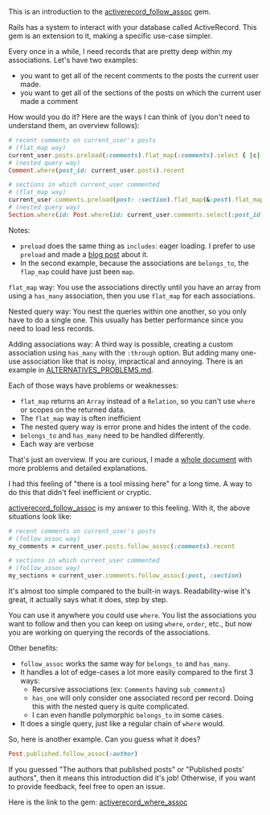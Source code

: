 This is an introduction to the
[activerecord_follow_assoc](https://github.com/MaxLap/activerecord_follow_assoc) gem.

Rails has a system to interact with your database called ActiveRecord. This gem
is an extension to it, making a specific use-case simpler.

Every once in a while, I need records that are pretty deep within my associations.
Let's have two examples:
* you want to get all of the recent comments to the posts the current user made.
* you want to get all of the sections of the posts on which the current user made a comment

How would you do it? Here are the ways I can think of (you don't need to understand them,
an overview follows):

```ruby
# recent comments on current_user's posts
# (flat_map way)
current_user.posts.preload(:comments).flat_map(:comments).select { |c| c.recent? }
# (nested query way)
Comment.where(post_id: current_user.posts).recent

# sections in which current_user commented
# (flat_map way)
current_user.comments.preload(post: :section).flat_map(&:post).flat_map(&:section)
# (nested query way)
Section.where(id: Post.where(id: current_user.comments.select(:post_id)).select(:section_id))
```

Notes:
* `preload` does the same thing as `includes`: eager loading. I prefer to use `preload`
  and made a [blog post](https://maxlap.dev/blog/2021/02/15/you-should-avoid-includes-in-rails.html)
  about it.
* In the second example, because the associations are `belongs_to`, the `flap_map` could
  have just been `map`.


`flat_map` way: You use the associations directly until you have an array from using a `has_many` association, then you use `flat_map` for each associations.

Nested query way: You nest the queries within one another, so you only have to do a single one. This usually has better performance since you need to load less records.

Adding associations way: A third way is possible, creating a custom association using `has_many` with the `:through` option. But adding many one-use association like that is noisy, impractical and annoying. There is an example in [ALTERNATIVES_PROBLEMS.md](ALTERNATIVES_PROBLEMS.md).

Each of those ways have problems or weaknesses:

* `flat_map` returns an `Array` instead of a `Relation`, so you can't use `where` or scopes on the returned
  data.
* The `flat_map` way is often inefficient
* The nested query way is error prone and hides the intent of the code.
* `belongs_to` and `has_many` need to be handled differently.
* Each way are verbose

That's just an overview. If you are curious, I made a [whole document](ALTERNATIVES_PROBLEMS.md)
with more problems and detailed explanations.

I had this feeling of "there is a tool missing here" for a long time. A way to do this that
didn't feel inefficient or cryptic.

[activerecord_follow_assoc](https://github.com/MaxLap/activerecord_follow_assoc) is my answer to
this feeling. With it, the above situations look like:

```ruby
# recent comments on current_user's posts
# (follow_assoc way)
my_comments = current_user.posts.follow_assoc(:comments).recent

# sections in which current_user commented
# (follow_assoc way)
my_sections = current_user.comments.follow_assoc(:post, :section)
```

It's almost too simple compared to the built-in ways. Readability-wise it's great, it actually says
what it does, step by step.

You can use it anywhere you could use `where`. You list the associations you want to
follow and then you can keep on using `where`, `order`, etc., but now you are working
on querying the records of the associations.

Other benefits:
* `follow_assoc` works the same way for `belongs_to` and `has_many`.  
* It handles a lot of edge-cases a lot more easily compared to the first 3 ways:
  * Recursive associations (ex: `Comments` having `sub_comments`)
  * `has_one` will only consider one associated record per record. Doing this
    with the nested query is quite complicated.
  * I can even handle polymorphic `belongs_to` in some cases.
* It does a single query, just like a regular chain of `where` would.

So, here is another example. Can you guess what it does?

```ruby
Post.published.follow_assoc(:author)
```

If you guessed "The authors that published posts" or "Published posts' authors", then it
means this introduction did it's job! Otherwise, if you want to provide feedback,
feel free to open an issue.

Here is the link to the gem: [activerecord_where_assoc](https://github.com/MaxLap/activerecord_where_assoc)
